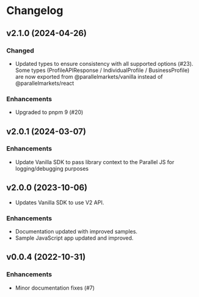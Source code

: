 # Changelog

## v2.1.0 (2024-04-26)

### Changed

- Updated types to ensure consistency with all supported options (#23). Some types (ProfileAPIResponse / IndividualProfile / BusinessProfile) are
  now exported from @parallelmarkets/vanilla instead of @parallelmarkets/react

### Enhancements

- Upgraded to pnpm 9 (#20)

## v2.0.1 (2024-03-07)

### Enhancements

- Update Vanilla SDK to pass library context to the Parallel JS for logging/debugging purposes

## v2.0.0 (2023-10-06)

- Updates Vanilla SDK to use V2 API.

### Enhancements

- Documentation updated with improved samples.
- Sample JavaScript app updated and improved.

## v0.0.4 (2022-10-31)

### Enhancements

- Minor documentation fixes (#7)
